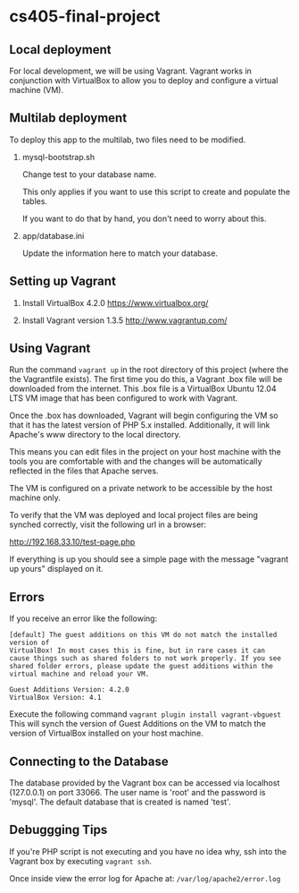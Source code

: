 cs405-final-project
===================

Local deployment
----------------

For local development, we will be using Vagrant.
Vagrant works in conjunction with VirtualBox to
allow you to deploy and configure a virtual machine (VM).

Multilab deployment
-------------------

To deploy this app to the multilab, two files need
to be modified.

1. mysql-bootstrap.sh

   Change test to your database name.

   This only applies if you want to use this
   script to create and populate the tables.

   If you want to do that by hand, you don't
   need to worry about this.

2. app/database.ini

   Update the information here to match your database.


Setting up Vagrant
------------------

1. Install VirtualBox 4.2.0
   https://www.virtualbox.org/

2. Install Vagrant version 1.3.5
   http://www.vagrantup.com/

Using Vagrant
-------------

Run the command `vagrant up` in the root directory of
this project (where the the Vagrantfile exists). The
first time you do this, a Vagrant .box file will be
downloaded from the internet. This .box file is a
VirtualBox Ubuntu 12.04 LTS VM image that has been
configured to work with Vagrant.

Once the .box has downloaded, Vagrant will begin
configuring the VM so that it has the latest version
of PHP 5.x installed. Additionally, it will link
Apache's www directory to the local directory.

This means you can edit files in the project on your
host machine with the tools you are comfortable with
and the changes will be automatically reflected in
the files that Apache serves.

The VM is configured on a private network to be
accessible by the host machine only.

To verify that the VM was deployed and local project
files are being synched correctly, visit the following
url in a browser:

http://192.168.33.10/test-page.php

If everything is up you should see a simple page with
the message "vagrant up yours" displayed on it.

Errors
------
If you receive an error like the following:

```
[default] The guest additions on this VM do not match the installed version of
VirtualBox! In most cases this is fine, but in rare cases it can
cause things such as shared folders to not work properly. If you see
shared folder errors, please update the guest additions within the
virtual machine and reload your VM.

Guest Additions Version: 4.2.0
VirtualBox Version: 4.1
```

Execute the following command `vagrant plugin install vagrant-vbguest`
This will synch the version of Guest Additions on the VM to match
the version of VirtualBox installed on your host machine.

Connecting to the Database
--------------------------

The database provided by the Vagrant box can be accessed via
localhost (127.0.0.1) on port 33066. The user name is 'root'
and the password is 'mysql'. The default database that is
created is named 'test'.

Debuggging Tips
---------------

If you're PHP script is not executing and you have no idea
why, ssh into the Vagrant box by executing `vagrant ssh`.

Once inside view the error log for Apache at:
`/var/log/apache2/error.log`
